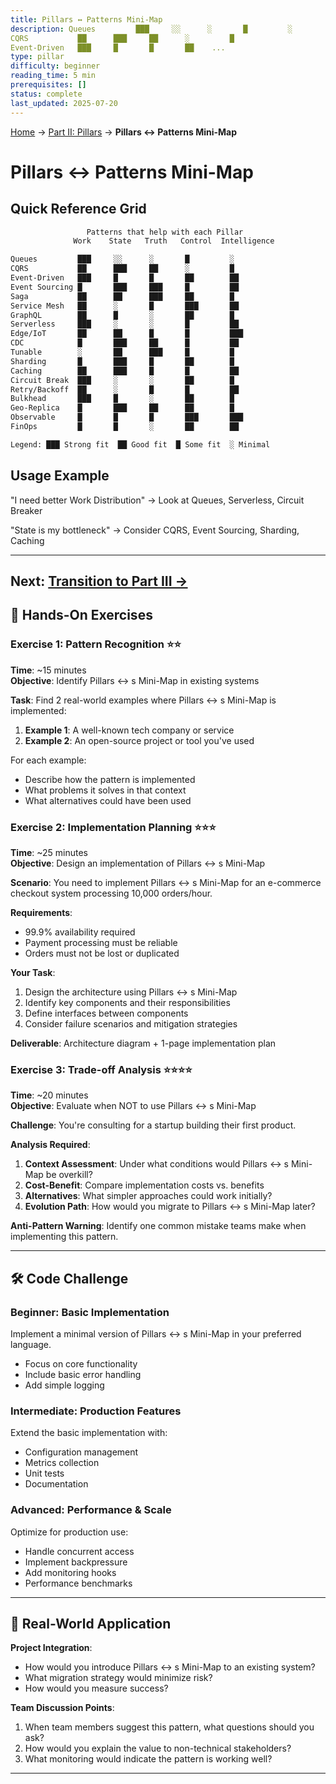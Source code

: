 ```yaml
---
title: Pillars ↔ Patterns Mini-Map
description: Queues         ███     ░░      ░       █         ░
CQRS           ██      ███     ██      ░         █
Event-Driven   ███     █       █       ██    ...
type: pillar
difficulty: beginner
reading_time: 5 min
prerequisites: []
status: complete
last_updated: 2025-07-20
---
```


<!-- Navigation -->
[Home](/) → [Part II: Pillars](/part2-pillars/) → **Pillars ↔ Patterns Mini-Map**


# Pillars ↔ Patterns Mini-Map

## Quick Reference Grid

```proto
                 Patterns that help with each Pillar
              Work    State   Truth   Control  Intelligence

Queues         ███     ░░      ░       █         ░
CQRS           ██      ███     ██      ░         █
Event-Driven   ███     █       █       ██        ██
Event Sourcing █       ███     ███     █         ██
Saga           ██      ██      ███     ██        █
Service Mesh   ██      ░       █       ███       ██
GraphQL        ██      █       ░       ██        █
Serverless     ███     ░       ░       █         ██
Edge/IoT       ██      ██      █       █         ███
CDC            █       ███     ██      █         ██
Tunable        ░       ██      ███     █         █
Sharding       █       ███     █       ██        █
Caching        ██      ███     █       █         ██
Circuit Break  ███     ░       ░       ██        █
Retry/Backoff  ██      ░       █       █         ██
Bulkhead       ███     █       ░       ██        █
Geo-Replica    █       ███     ██      ██        █
Observable     █       █       █       ███       ███
FinOps         █       █       ░       ██        ██

Legend: ███ Strong fit  ██ Good fit  █ Some fit  ░ Minimal
```

## Usage Example

"I need better Work Distribution" → Look at Queues, Serverless, Circuit Breaker

"State is my bottleneck" → Consider CQRS, Event Sourcing, Sharding, Caching

---

**Next**: [Transition to Part III →](transition-part3.md)
---

## 💪 Hands-On Exercises

### Exercise 1: Pattern Recognition ⭐⭐
**Time**: ~15 minutes  
**Objective**: Identify Pillars ↔ s Mini-Map in existing systems

**Task**: 
Find 2 real-world examples where Pillars ↔ s Mini-Map is implemented:
1. **Example 1**: A well-known tech company or service
2. **Example 2**: An open-source project or tool you've used

For each example:
- Describe how the pattern is implemented
- What problems it solves in that context
- What alternatives could have been used

### Exercise 2: Implementation Planning ⭐⭐⭐
**Time**: ~25 minutes  
**Objective**: Design an implementation of Pillars ↔ s Mini-Map

**Scenario**: You need to implement Pillars ↔ s Mini-Map for an e-commerce checkout system processing 10,000 orders/hour.

**Requirements**:
- 99.9% availability required
- Payment processing must be reliable
- Orders must not be lost or duplicated

**Your Task**:
1. Design the architecture using Pillars ↔ s Mini-Map
2. Identify key components and their responsibilities
3. Define interfaces between components
4. Consider failure scenarios and mitigation strategies

**Deliverable**: Architecture diagram + 1-page implementation plan

### Exercise 3: Trade-off Analysis ⭐⭐⭐⭐
**Time**: ~20 minutes  
**Objective**: Evaluate when NOT to use Pillars ↔ s Mini-Map

**Challenge**: You're consulting for a startup building their first product.

**Analysis Required**:
1. **Context Assessment**: Under what conditions would Pillars ↔ s Mini-Map be overkill?
2. **Cost-Benefit**: Compare implementation costs vs. benefits
3. **Alternatives**: What simpler approaches could work initially?
4. **Evolution Path**: How would you migrate to Pillars ↔ s Mini-Map later?

**Anti-Pattern Warning**: Identify one common mistake teams make when implementing this pattern.

---

## 🛠️ Code Challenge

### Beginner: Basic Implementation
Implement a minimal version of Pillars ↔ s Mini-Map in your preferred language.
- Focus on core functionality
- Include basic error handling
- Add simple logging

### Intermediate: Production Features  
Extend the basic implementation with:
- Configuration management
- Metrics collection
- Unit tests
- Documentation

### Advanced: Performance & Scale
Optimize for production use:
- Handle concurrent access
- Implement backpressure
- Add monitoring hooks
- Performance benchmarks

---

## 🎯 Real-World Application

**Project Integration**: 
- How would you introduce Pillars ↔ s Mini-Map to an existing system?
- What migration strategy would minimize risk?
- How would you measure success?

**Team Discussion Points**:
1. When team members suggest this pattern, what questions should you ask?
2. How would you explain the value to non-technical stakeholders?
3. What monitoring would indicate the pattern is working well?

---
